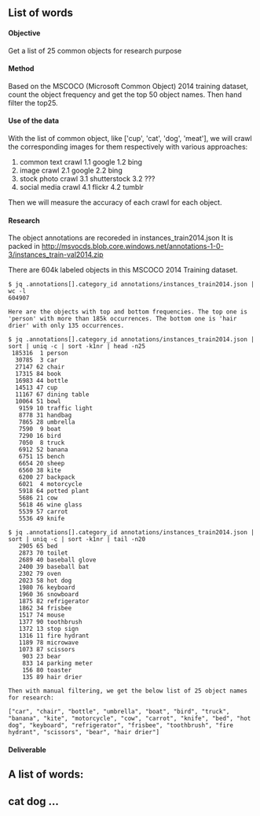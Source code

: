 ## List of words

#### Objective

Get a list of 25 common objects for research purpose

#### Method

Based on the MSCOCO (Microsoft Common Object) 2014 training dataset, count the object frequency and get the top 50 object names.
Then hand filter the top25.

#### Use of the data

With the list of common object, like ['cup', 'cat', 'dog', 'meat'], we will crawl the corresponding images for them respectively with various approaches: 
1. common text crawl
 1.1 google
 1.2 bing
2. image crawl
 2.1 google
 2.2 bing
3. stock photo crawl
 3.1 shutterstock
 3.2 ???
4. social media crawl
 4.1 flickr
 4.2 tumblr
 
Then we will measure the accuracy of each crawl for each object.

#### Research
The object annotations are recoreded in instances_train2014.json 
It is packed in http://msvocds.blob.core.windows.net/annotations-1-0-3/instances_train-val2014.zip

There are 604k labeled objects in this MSCOCO 2014 Training dataset. 

```
$ jq .annotations[].category_id annotations/instances_train2014.json | wc -l
604907

Here are the objects with top and bottom frequencies. The top one is 'person' with more than 185k occurrences. The bottom one is 'hair drier' with only 135 occurrences.

$ jq .annotations[].category_id annotations/instances_train2014.json | sort | uniq -c | sort -k1nr | head -n25
 185316  1 person
  30785  3 car
  27147 62 chair
  17315 84 book
  16983 44 bottle
  14513 47 cup
  11167 67 dining table
  10064 51 bowl
   9159 10 traffic light
   8778 31 handbag
   7865 28 umbrella
   7590  9 boat
   7290 16 bird
   7050  8 truck
   6912 52 banana
   6751 15 bench
   6654 20 sheep
   6560 38 kite
   6200 27 backpack
   6021  4 motorcycle
   5918 64 potted plant
   5686 21 cow
   5618 46 wine glass
   5539 57 carrot
   5536 49 knife

$ jq .annotations[].category_id annotations/instances_train2014.json | sort | uniq -c | sort -k1nr | tail -n20
   2905 65 bed
   2873 70 toilet
   2689 40 baseball glove
   2400 39 baseball bat
   2302 79 oven
   2023 58 hot dog
   1980 76 keyboard
   1960 36 snowboard
   1875 82 refrigerator
   1862 34 frisbee
   1517 74 mouse
   1377 90 toothbrush
   1372 13 stop sign
   1316 11 fire hydrant
   1189 78 microwave
   1073 87 scissors
    903 23 bear
    833 14 parking meter
    156 80 toaster
    135 89 hair drier

Then with manual filtering, we get the below list of 25 object names for research: 

["car", "chair", "bottle", "umbrella", "boat", "bird", "truck", "banana", "kite", "motorcycle", "cow", "carrot", "knife", "bed", "hot dog", "keyboard", "refrigerator", "frisbee", "toothbrush", "fire hydrant", "scissors", "bear", "hair drier"]

```

#### Deliverable

A list of words: 
-----
cat
dog
...
-----
